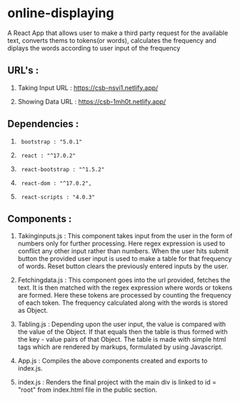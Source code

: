 # online-displaying

A React App that allows user to make a third party request for the available text, converts thems to tokens(or words), calculates the frequency and diplays the words according to user input of the frequency

## URL's :
  
  1. Taking Input URL :
	<https://csb-nsvi1.netlify.app/>
	
  2. Showing Data URL :
	<https://csb-1mh0t.netlify.app/>

## Dependencies :
1.		bootstrap : "5.0.1"
2.		react : "^17.0.2"
3.		react-bootstrap : "^1.5.2"
4.		react-dom : "^17.0.2",
5.		react-scripts : "4.0.3"

## Components :

1.	Takinginputs.js : This component takes input from the user in the form of numbers only for further processing. Here regex expression is used to conflict any other input rather than numbers. When the user hits submit button the provided user input is used to make a table for that frequency of words. Reset button clears the previously entered inputs by the user.
		
2.	Fetchingdata.js : This component goes into the url provided, fetches the text. It is then matched with the regex expression where words or tokens are formed. Here these tokens are processed by counting the frequency of each token. The frequency calculated along with the words is stored as Object. 
		
3.	Tabling.js : Depending upon the user input, the value is compared with the value of the Object. If that equals then the table is thus formed with the key - value pairs of that Object. The table is made with simple html tags which are rendered by markups, formulated by using Javascript.

4.	App.js : Compiles the above components created and exports to index.js.

5.	index.js : Renders the final project with the main div is linked to id = "root" from index.html file in the public section. 	

